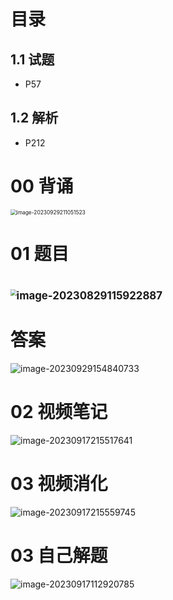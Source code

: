 

# 目录



## 1.1 试题

* P57



## 1.2 解析

* P212



# 00 背诵

<img src="https://cvp.oss-cn-shanghai.aliyuncs.com/picgo/202309292110635.png" alt="image-20230929211051523" style="zoom:60%;" />



# 01 题目

# <img src="https://cvp.oss-cn-shanghai.aliyuncs.com/picgo/202308291159935.png" alt="image-20230829115922887" style="zoom: 60%;" />





# 答案

![image-20230929154840733](https://cvp.oss-cn-shanghai.aliyuncs.com/picgo/202309291548976.png)



# 02 视频笔记

![image-20230917215517641](https://cvp.oss-cn-shanghai.aliyuncs.com/picgo/202309172155194.png)



# 03 视频消化

![image-20230917215559745](https://cvp.oss-cn-shanghai.aliyuncs.com/picgo/202309172156193.png)



# 03 自己解题

![image-20230917112920785](https://cvp.oss-cn-shanghai.aliyuncs.com/picgo/202309171129968.png)




